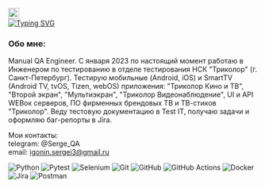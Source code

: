 <img src="https://github.com/blackcater/blackcater/raw/main/images/Hi.gif" height="22"/></h1>   
[![Typing SVG](https://readme-typing-svg.herokuapp.com?color=%2336BCF7&lines=Привет!+Меня+зовут+Сергей)](https://git.io/typing-svg)

### Обо мне:
Manual QA Engineer. C января 2023 по настоящий момент работаю в Инженером по тестированию в отделе тестирования НСК "Триколор" (г. Санкт-Петербург). Тестирую мобильные (Android, iOS) и SmartTV (Android TV, tvOS, Tizen, webOS) приложения: "Триколор Кино и ТВ", "Второй экран", "Мультиэкран", "Триколор Видеонаблюдение", UI и API WEBок серверов, ПО фирменных брендовых ТВ и ТВ-стиков "Триколор". Веду тестовую документацию в Test IT, получаю задачи и оформляю баг-репорты в Jira.  

  

Мои контакты:   
telegram: @Serge_QA  
email: igonin.sergei3@gmail.ru

![Python](https://img.shields.io/badge/python-3670A0?style=for-the-badge&logo=python&logoColor=ffdd54)
![Pytest](https://img.shields.io/badge/pytest-%23ffffff.svg?style=for-the-badge&logo=pytest&logoColor=2f9fe3)
![Selenium](https://img.shields.io/badge/-selenium-%43B02A?style=for-the-badge&logo=selenium&logoColor=white)
![Git](https://img.shields.io/badge/git-%23F05033.svg?style=for-the-badge&logo=git&logoColor=white)
![GitHub](https://img.shields.io/badge/github-%23121011.svg?style=for-the-badge&logo=github&logoColor=white)
![GitHub Actions](https://img.shields.io/badge/github%20actions-%232671E5.svg?style=for-the-badge&logo=githubactions&logoColor=white)
![Docker](https://img.shields.io/badge/docker-%230db7ed.svg?style=for-the-badge&logo=docker&logoColor=white)
![Jira](https://img.shields.io/badge/jira-%230A0FFF.svg?style=for-the-badge&logo=jira&logoColor=white)
![Postman](https://img.shields.io/badge/Postman-FF6C37?style=for-the-badge&logo=postman&logoColor=white)
